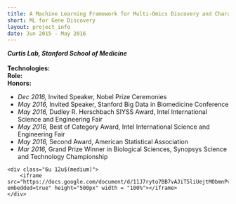```yaml
---
title: A Machine Learning Framework for Multi-Omics Discovery and Characterization of Gene Co-Alterations
short: ML for Gene Discovery
layout: project_info
date: Jun 2015 - May 2016
---
```


<div class="row 200%">
	<div class="6u 12u$(medium)">
		<div class="box">
			<b><i>Curtis Lab, Stanford School of Medicine</i></b>
			<br><br>
			<strong>Technologies:</strong>
			<br>
			<strong>Role:</strong>
			<br>
			<strong>Honors:</strong>
			<ul>
				<li><i>Dec 2016, </i>Invited Speaker, Nobel Prize Ceremonies</li>
				<li><i>May 2016, </i>Invited Speaker, Stanford Big Data in Biomedicine Conference</li>
				<li><i>May 2016, </i>Dudley R. Herschbach SIYSS Award, Intel International Science and Engineering Fair</li>
				<li><i>May 2016, </i>Best of Category Award, Intel International Science and Engineering Fair</li>
				<li><i>May 2016, </i>Second Award, American Statistical Association</li>
				<li><i>Mar 2016, </i>Grand Prize Winner in Biological Sciences, Synopsys Science and Technology Championship</li>
			</ul>
		</div>
	</div>

	<div class="6u 12u$(medium)">
		<iframe src="https://docs.google.com/document/d/11J7ryto7BB7vAJiT5liUejtMObmnPvQTdkR9t6nTiAw/pub?embedded=true" height="500px" width = "100%"></iframe>
	</div>
</div>


